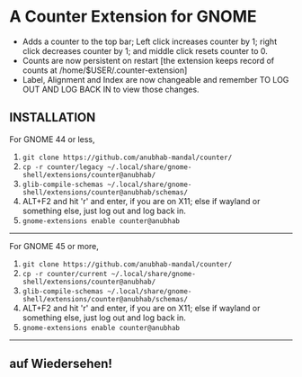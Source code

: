 # A Counter Extension for GNOME

- Adds a counter to the top bar; Left click increases counter by 1; right click decreases counter by 1; and middle click resets counter to 0.
- Counts are now persistent on restart [the extension keeps record of counts at /home/$USER/.counter-extension]
- Label, Alignment and Index are now changeable and remember TO LOG OUT AND LOG BACK IN to view those changes.

INSTALLATION
-------
For GNOME 44 or less,
1. `git clone https://github.com/anubhab-mandal/counter/`
2. `cp -r counter/legacy ~/.local/share/gnome-shell/extensions/counter@anubhab/`
3. `glib-compile-schemas ~/.local/share/gnome-shell/extensions/counter@anubhab/schemas/`
4. ALT+F2 and hit 'r' and enter, if you are on X11; else if wayland or something else, just log out and log back in.
5. `gnome-extensions enable counter@anubhab`
-------
For GNOME 45 or more,
1. `git clone https://github.com/anubhab-mandal/counter/`
2. `cp -r counter/current ~/.local/share/gnome-shell/extensions/counter@anubhab/`
3. `glib-compile-schemas ~/.local/share/gnome-shell/extensions/counter@anubhab/schemas/`
4. ALT+F2 and hit 'r' and enter, if you are on X11; else if wayland or something else, just log out and log back in.
5. `gnome-extensions enable counter@anubhab`
-------
auf Wiedersehen!
-------
